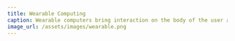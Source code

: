 ```yaml
---
title: Wearable Computing
caption: Wearable computers bring interaction on the body of the user and make interactivity a synthesis of wearable, mobile, and internet resources.
image_url: /assets/images/wearable.png
---
```

